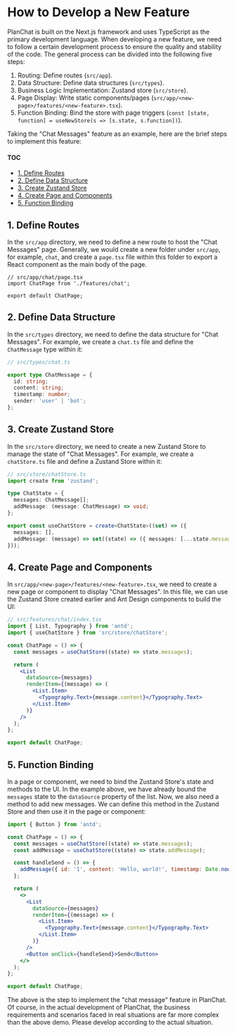 # How to Develop a New Feature

PlanChat is built on the Next.js framework and uses TypeScript as the primary development language. When developing a new feature, we need to follow a certain development process to ensure the quality and stability of the code. The general process can be divided into the following five steps:

1. Routing: Define routes (`src/app`).
2. Data Structure: Define data structures (`src/types`).
3. Business Logic Implementation: Zustand store (`src/store`).
4. Page Display: Write static components/pages (`src/app/<new-page>/features/<new-feature>.tsx`).
5. Function Binding: Bind the store with page triggers (`const [state, function] = useNewStore(s => [s.state, s.function])`).

Taking the "Chat Messages" feature as an example, here are the brief steps to implement this feature:

#### TOC

- [1. Define Routes](#1-define-routes)
- [2. Define Data Structure](#2-define-data-structure)
- [3. Create Zustand Store](#3-create-zustand-store)
- [4. Create Page and Components](#4-create-page-and-components)
- [5. Function Binding](#5-function-binding)

## 1. Define Routes

In the `src/app` directory, we need to define a new route to host the "Chat Messages" page. Generally, we would create a new folder under `src/app`, for example, `chat`, and create a `page.tsx` file within this folder to export a React component as the main body of the page.

```tsx
// src/app/chat/page.tsx
import ChatPage from './features/chat';

export default ChatPage;
```

## 2. Define Data Structure

In the `src/types` directory, we need to define the data structure for "Chat Messages". For example, we create a `chat.ts` file and define the `ChatMessage` type within it:

```ts
// src/types/chat.ts

export type ChatMessage = {
  id: string;
  content: string;
  timestamp: number;
  sender: 'user' | 'bot';
};
```

## 3. Create Zustand Store

In the `src/store` directory, we need to create a new Zustand Store to manage the state of "Chat Messages". For example, we create a `chatStore.ts` file and define a Zustand Store within it:

```ts
// src/store/chatStore.ts
import create from 'zustand';

type ChatState = {
  messages: ChatMessage[];
  addMessage: (message: ChatMessage) => void;
};

export const useChatStore = create<ChatState>((set) => ({
  messages: [],
  addMessage: (message) => set((state) => ({ messages: [...state.messages, message] })),
}));
```

## 4. Create Page and Components

In `src/app/<new-page>/features/<new-feature>.tsx`, we need to create a new page or component to display "Chat Messages". In this file, we can use the Zustand Store created earlier and Ant Design components to build the UI:

```jsx
// src/features/chat/index.tsx
import { List, Typography } from 'antd';
import { useChatStore } from 'src/store/chatStore';

const ChatPage = () => {
  const messages = useChatStore((state) => state.messages);

  return (
    <List
      dataSource={messages}
      renderItem={(message) => (
        <List.Item>
          <Typography.Text>{message.content}</Typography.Text>
        </List.Item>
      )}
    />
  );
};

export default ChatPage;
```

## 5. Function Binding

In a page or component, we need to bind the Zustand Store's state and methods to the UI. In the example above, we have already bound the `messages` state to the `dataSource` property of the list. Now, we also need a method to add new messages. We can define this method in the Zustand Store and then use it in the page or component:

```jsx
import { Button } from 'antd';

const ChatPage = () => {
  const messages = useChatStore((state) => state.messages);
  const addMessage = useChatStore((state) => state.addMessage);

  const handleSend = () => {
    addMessage({ id: '1', content: 'Hello, world!', timestamp: Date.now(), sender: 'user' });
  };

  return (
    <>
      <List
        dataSource={messages}
        renderItem={(message) => (
          <List.Item>
            <Typography.Text>{message.content}</Typography.Text>
          </List.Item>
        )}
      />
      <Button onClick={handleSend}>Send</Button>
    </>
  );
};

export default ChatPage;
```

The above is the step to implement the "chat message" feature in PlanChat. Of course, in the actual development of PlanChat, the business requirements and scenarios faced in real situations are far more complex than the above demo. Please develop according to the actual situation.
